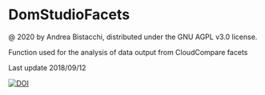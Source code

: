 # DomStudioFacets
@ 2020 by Andrea Bistacchi, distributed under the GNU AGPL v3.0 license.

Function used for the analysis of data output from CloudCompare facets 

Last update 2018/09/12

[![DOI](https://zenodo.org/badge/635672268.svg)](https://zenodo.org/badge/latestdoi/635672268)
